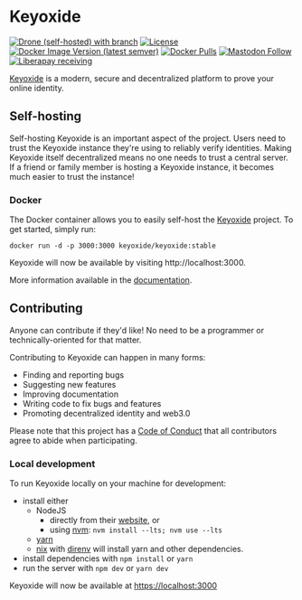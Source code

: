 # Keyoxide

[![Drone (self-hosted) with branch](https://img.shields.io/drone/build/keyoxide/keyoxide-web/main?server=https%3A%2F%2Fdrone.keyoxide.org&style=for-the-badge)](https://drone.keyoxide.org/keyoxide/keyoxide-web)
[![License](https://img.shields.io/badge/license-AGPL--v3-blue?style=for-the-badge)](https://codeberg.org/keyoxide/web/src/branch/main/LICENSE)
[![Docker Image Version (latest semver)](https://img.shields.io/docker/v/keyoxide/keyoxide?sort=semver&style=for-the-badge)](https://hub.docker.com/r/keyoxide/keyoxide)
[![Docker Pulls](https://img.shields.io/docker/pulls/keyoxide/keyoxide?style=for-the-badge)](https://hub.docker.com/r/keyoxide/keyoxide)
[![Mastodon Follow](https://img.shields.io/mastodon/follow/247838?domain=https%3A%2F%2Ffosstodon.org&style=for-the-badge)](https://fosstodon.org/@keyoxide)
[![Liberapay receiving](https://img.shields.io/liberapay/receives/keyoxide?style=for-the-badge)](https://liberapay.com/Keyoxide)

[Keyoxide](https://keyoxide.org) is a modern, secure and decentralized platform to prove your online identity.

## Self-hosting

Self-hosting Keyoxide is an important aspect of the project. Users need to trust the Keyoxide instance they're using to reliably verify identities. Making Keyoxide itself decentralized means no one needs to trust a central server. If a friend or family member is hosting a Keyoxide instance, it becomes much easier to trust the instance!

### Docker

The Docker container allows you to easily self-host the [Keyoxide](https://keyoxide.org) project. To get started, simply run:

`docker run -d -p 3000:3000 keyoxide/keyoxide:stable`

Keyoxide will now be available by visiting http://localhost:3000.

More information available in the [documentation](docs.keyoxide.org/self-hosting).

## Contributing

Anyone can contribute if they'd like! No need to be a programmer or technically-oriented for that matter.

Contributing to Keyoxide can happen in many forms:

- Finding and reporting bugs
- Suggesting new features
- Improving documentation
- Writing code to fix bugs and features
- Promoting decentralized identity and web3.0

Please note that this project has a [Code of Conduct](https://codeberg.org/keyoxide/web/src/branch/main/CODE_OF_CONDUCT.md) that all contributors agree to abide when participating.

### Local development

To run Keyoxide locally on your machine for development:

- install either
  - NodeJS
    - directly from their [website](https://nodejs.org/en/), or
    - using [nvm](https://github.com/nvm-sh/nvm): `nvm install --lts; nvm use --lts`
  - [yarn](https://yarnpkg.com/)
  - [nix](https://nixos.org/guides/install-nix.html) with
    [direnv](https://direnv.net/) will install yarn and other dependencies.
- install dependencies with `npm install` or `yarn`
- run the server with `npm dev` or `yarn dev`

Keyoxide will now be available at [https://localhost:3000](https://localhost:3000)
